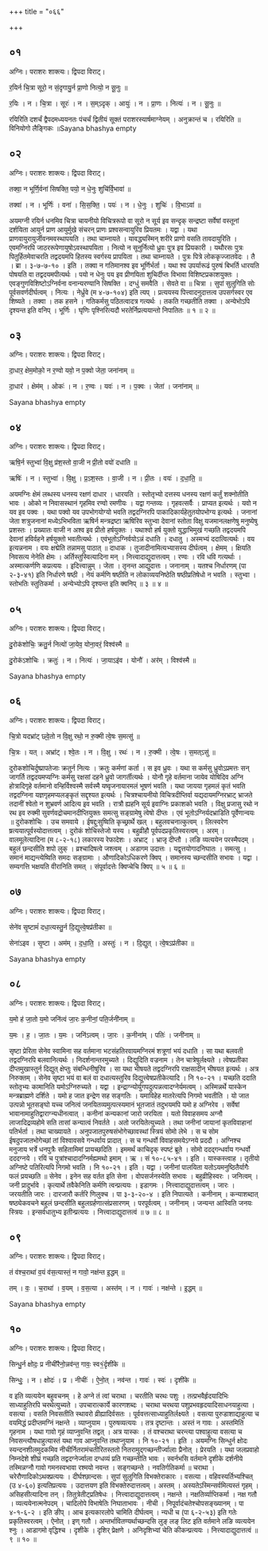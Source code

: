 +++
title = "०६६"

+++


## ०१
अग्निः। पराशरः शाक्त्यः। द्विपदा विराट्।

र॒यिर्न चि॒त्रा सूरो॒ न सं॒दृगायु॒र्न प्रा॒णो नित्यो॒ न सू॒नुः ॥

र॒यिः । न । चि॒त्रा । सूरः॑ । न । स॒म्ऽदृक् । आयुः॑ । न । प्रा॒णः । नित्यः॑ । न । सू॒नुः ॥

रयिरिति दशर्चं द्वैपदमध्ययनतः पंचर्चं द्वितीयं सूक्तं पराशरस्यार्षमाग्नेयम् । अनुक्रान्तं च । रयिरिति ॥ विनियोगो लैङ्गिकः ॥Sayana bhashya empty

## ०२
अग्निः। पराशरः शाक्त्यः। द्विपदा विराट्।

तक्वा॒ न भूर्णि॒र्वना॑ सिषक्ति॒ पयो॒ न धे॒नुः शुचि॑र्वि॒भावा॑ ॥

तक्वा॑ । न । भूर्णिः॑ । वना॑ । सि॒स॒क्ति॒ । पयः॑ । न । धे॒नुः । शुचिः॑ । वि॒भाऽवा॑ ॥

अयमग्नी रयिर्न धनमिव चित्रा चायनीयो विचित्ररूपो वा सूरो न सूर्य इव सन्दृक् सन्द्रष्टा सर्वेषां वस्तूनां दर्शयिता आयुर्न प्राण आयुर्मुखे संचरन् प्राणः प्रश्वसन्वायुरिव प्रियतमः । यद्वा । यथा प्राणवायुरायुर्जीवनमवस्थापयति । तथा चाम्नायते । यावद्ध्यस्मिन् शरीरे प्राणो वसति तावदायुरिति । एवमग्निरपि जाठररूपेणायुषोऽवस्थापयिता । नित्यो न सूनुर्नित्यो ध्रुवः पुत्र इव प्रियकारी । यथौरसः पुत्रः पितुर्हितमेवाचरति तद्वदयमपि हितस्य स्वर्गस्य प्रापयिता । तथा चाम्नायते । पुत्रः पित्रे लोककृज्जातवेदः । तै । ब्रा । ३-७-७-१० । इति । तक्वा न गतिमानश्व इव भूर्णिर्भर्ता । यथा श्व उपर्यारूढं पुरुषं बिभर्ति धारयति पोषयति वा तद्वदयमपीत्यर्थः । पयो न धेनुः पय इव प्रीणयिता शुचिर्दीप्तः विभावा विशिष्टप्रकाशयुक्तः । एवङ्गुणविशिष्टोऽग्निर्वना वनान्यरण्यानि सिषक्ति । दग्धुं समवैति । सेवते वा ॥ चित्रा । सुपां सुलुगिति सोः पूर्वसवर्णदीर्घत्वम् । नित्यः । नेर्ध्रुवे (म ४-७-१०४) इति त्यप् । प्रत्ययस्य पित्त्वादनुदात्तत्व उपसर्गस्वर एव शिष्यते । तक्वा । तक हसने । गतिकर्मसु पठितत्वादत्र गत्यर्थः । तकति गच्छतीति तक्वा । अन्येभोऽपि दृश्यन्त इति वनिप् । भूर्णिः । घृणिः पृश्निरित्यदौ भरतेर्निप्रत्ययान्तो निपातितः ॥ १ ॥ २ ॥

## ०३
अग्निः। पराशरः शाक्त्यः। द्विपदा विराट्।

दा॒धार॒ क्षेम॒मोको॒ न र॒ण्वो यवो॒ न प॒क्वो जेता॒ जना॑नाम् ॥

दा॒धार॑ । क्षेम॑म् । ओकः॑ । न । र॒ण्वः । यवः॑ । न । प॒क्वः । जेता॑ । जना॑नाम् ॥

Sayana bhashya empty

## ०४
अग्निः। पराशरः शाक्त्यः। द्विपदा विराट्।

ऋषि॒र्न स्तुभ्वा॑ वि॒क्षु प्र॑श॒स्तो वा॒जी न प्री॒तो वयो॑ दधाति ॥

ऋषिः॑ । न । स्तुभ्वा॑ । वि॒क्षु । प्र॒ऽश॒स्तः । वा॒जी । न । प्री॒तः । वयः॑ । द॒धा॒ति॒ ॥

अयमग्निः क्षेमं लब्धस्य धनस्य रक्षणं दाधार । धारयति । स्तोतृभ्यो दत्तस्य धनस्य रक्षणं कर्तुं शक्नोतीति भावः । ओको न निवासस्थानं गृहमिव रण्वो रमणीयः । यद्वा गन्तव्यः । गृहवत्सर्वैः । प्राप्यत इत्यर्थः । यवो न यव इव पक्वः । यथा पक्वो यव उपभोगयोग्यो भवति तद्वदग्निरपि पाकादिकार्यहेतुतयोपभोग्य इत्यर्थः । जनानां जेता शत्रुजनानां मध्येऽभिभविता ऋषिर्न मन्त्रद्रष्टा ऋषिरिव स्तुभ्वा देवानां स्तोता विक्षु यजमानलक्षणेषु मनुष्येषु प्रशस्तः । प्रख्यातः वाजी न अश्व इव प्रीतो हर्षयुक्तः । यथाश्वो हर्ष युक्तो युद्धाभिमुखं गच्छति तद्वदयमपि देवानां हविर्वहने हर्षयुक्तो भवतीत्यर्थः । एवंभूतोऽग्निर्वयोऽन्नं दधाति । दधातु । अस्मभ्यं ददात्वित्यर्थः । वय इत्यन्ननाम । वयः क्षद्मेति तन्नामसु पाठात् ॥ दाधाक । तुजादीनामित्यभ्यासस्य दीर्घत्वम् । क्षेमम् । क्षियति निवसत्य नेनेति क्षेमः । अर्तिस्तुस्वित्यादिना मन् । नित्त्वादाद्युदात्तत्वम् । रण्वः । रवि धवि गत्यर्थाः । अस्मात्कर्णणि कप्रत्ययः । इदित्त्वान्नुम् । जेता । तृनन्त आद्युदात्तः । जनानाम् । यतश्च निर्धारणम् (पा २-३-४१) इति निर्धारणे षष्ठी । नेयं कर्मणि षष्ठीति न लोकाव्ययनिष्ठेति षष्ठीप्रतिषेधो न भवति । स्तुभ्वा । स्तोभतिः स्तुतिकर्मा । अन्येभ्योऽपि दृश्यन्त इति क्वनिप् ॥ ३ ॥ ४ ॥

## ०५
अग्निः। पराशरः शाक्त्यः। द्विपदा विराट्।

दु॒रोक॑शोचिः॒ क्रतु॒र्न नित्यो॑ जा॒येव॒ योना॒वरं॒ विश्व॑स्मै ॥

दु॒रोक॑ऽशोचिः । क्रतुः॑ । न । नित्यः॑ । जा॒याऽइ॑व । योनौ॑ । अर॑म् । विश्व॑स्मै ॥

Sayana bhashya empty

## ०६
अग्निः। पराशरः शाक्त्यः। द्विपदा विराट्।

चि॒त्रो यदभ्रा॑ट् छ्वे॒तो न वि॒क्षु रथो॒ न रु॒क्मी त्वे॒षः स॒मत्सु॑ ॥

चि॒त्रः । यत् । अभ्रा॑ट् । श्वे॒तः । न । वि॒क्षु । रथः॑ । न । रु॒क्मी । त्वे॒षः । स॒मत्ऽसु॑ ॥

दुरोकशोचिर्दुष्प्रापतेजाः क्रतुर्न नित्यः । क्रतुः कर्मणां कर्ता । स इव ध्रुवः । यथा स कर्मसु ध्रुवोऽप्रमत्तः सन् जागर्ति तद्वदयमप्यग्निः कर्मसु रक्षसां दहने ध्रुवो जागर्तीत्यर्थः । योनौ गृहे वर्तमाना जायेव योषिदिव अग्नि होत्रादिगृहे वर्तमानो वन्हिर्विश्वस्मै सर्वस्मै यष्वृजनायारमलं भूषणं भवति । यथा जायया गृहमलं कृतं भवति तद्वदग्निना यज्ञगृहमप्यलङ्कृतं सद्दृश्यत इत्यर्थः । चित्रश्चायनीयो विचित्रदीप्तिर्वा यद्यदायमग्निरभ्राट् भ्राजते तदानीं श्वेतो न शुभ्रवर्ण आदित्य इव भवति । रात्रौ ह्यहनि सूर्य इवाग्निः प्रकाशको भवति । विक्षु प्रजासु रथो न रथ इव रुक्मी सुवर्णवद्रोचमानदीप्तियुक्तः समत्सु सङ्ग्रामेषु त्वेषो दीप्तः । एवं भूतोऽग्निर्यदभ्राडिति पूर्वेणान्वयः ॥ दुरोकशोचिः । उच समवाये । ईषद्दुःसुष्विति कृच्छ्रार्थे खल् । बहुलवचनात्कुत्वम् । लित्स्वरेण ष्रत्ययात्पूर्वस्योदात्तत्वम् । दुरोकं शोचिस्तेजो यस्य । बहुव्रीहौ पूर्वपदप्रकृतिस्वरत्वम् । अरम् । वालमूलेत्यादिना (म ८-२-१८) लकारस्य रेफादेशः । अभ्राट् । भ्राजृ दीप्तौ । लङि व्यत्ययेन परस्मैपदम् । बहुलं छन्दसीति शपो लुक् । व्रश्चादिषत्वे जश्त्वम् । अडागम उदात्तः । यद्वृत्तयोगादनिघातः । समत्सु । समानं माद्यन्त्येष्विति समदः सङ्ग्रामाः । औणादिकोऽधिकरणे क्विप् । समानस्य च्छन्दसीति सभावः । यद्वा । सम्यगत्ति भक्षयति वीरानिति समत् । संपूर्वादत्तेः क्विप्चेचि क्विप् ॥ ५ ॥ ६ ॥

## ०७
अग्निः। पराशरः शाक्त्यः। द्विपदा विराट्।

सेने॑व सृ॒ष्टामं॑ दधा॒त्यस्तु॒र्न दि॒द्युत्त्वे॒षप्र॑तीका ॥

सेना॑ऽइव । सृ॒ष्टा । अम॑म् । द॒धा॒ति॒ । अस्तुः॑ । न । दि॒द्युत् । त्वे॒षऽप्र॑तीका ॥

Sayana bhashya empty

## ०८
अग्निः। पराशरः शाक्त्यः। द्विपदा विराट्।

य॒मो ह॑ जा॒तो य॒मो जनि॑त्वं जा॒रः क॒नीनां॒ पति॒र्जनी॑नाम् ॥

य॒मः । ह॒ । जा॒तः । य॒मः । जनि॑ऽत्वम् । जा॒रः । क॒नीना॑म् । पतिः॑ । जनी॑नाम् ॥

सृष्टा प्रेरिता सेनेव स्वामिना सह वर्तमाना भटसंहतिरवायमग्निरमं शत्रूणां भयं दधाति । सा यथा बलवती तद्वदग्निरपि बलवानित्यर्थः । निदर्शनान्तरमुच्यते । दिद्युदिति वज्रनाम । तेन चात्रेषुर्लक्ष्यते । त्वेषप्रतीका दीप्तमुखास्तुर्न दिद्युत् क्षेप्तुः संबन्धिनीषुरिव । सा यथा भीषयते तद्वदग्निरपि राक्षसादीन् भीषयत इत्यर्थः । अत्र निरुक्तम् । सेनेव सृष्टा भयं वा बलं वा दधात्यस्तुरिव दिद्युत्त्वेषप्रतीकेत्यादि । नि १०-२१ । यच्छति ददाति स्तोतृभ्यः कामानिति यमोऽग्निरुच्यते । यद्वा । इन्द्राग्न्योर्युगपदुत्पन्नत्वादग्नेर्यमत्वम् । अस्मिन्नर्थे यास्केन मन्त्रब्राह्मणे दर्शिते । यमो ह जात इन्द्रेण सह सङ्गतिः । यमाविहेह मातरेत्यपि निगमो भवतीति । यो जात उत्पन्नो भूतसङ्घो यच्च जनित्वं जनयितव्यमुत्पत्स्यमानं भूतजातं तदुभयमपि यमो ह अग्निरेव । सर्वेषां भावानामाहुतिद्वाराग्न्यधीनत्वात् । कनीनां कन्यकानां जारो जरयिता । यतो विवाहसमय अग्नौ लाजादिद्रव्यहोमे सति तासां कन्यात्वं निवर्तते । अतो जरयितेत्युच्यते । तथा जनीनां जायानां कृतविवाहानां पतिर्भर्ता । तथा चाख्यायते । अनुपजातपुरुषसंभोगेच्छावस्थां स्त्रियं सोमो लेभे । स च सोम ईषदुपजातभोगेच्छां तां विश्वावसवे गन्धर्वाय प्रादात् । स च गन्धर्वो विवाहसमयेऽग्नये प्रददौ । अग्निश्च मनुजाय भर्त्रे धनपुत्रैः सहितामिमां प्रायच्छदिति । इममर्थं काचिदृक् स्पष्टं ब्रूते । सोमो ददद्गन्धर्वाय गन्धर्वो दददग्नये । रयिं च पुत्रांश्चादादग्निर्मह्यमथो इमाम् । ऋ । सं १०-८५-४१ । इति । यास्कस्त्वाह । तृतीयो अग्निष्टे पतिरित्यपि निगमो भवति । नि १०-२१ । इति । यद्वा । जनीनां पालयिता यतोऽयमनुष्ठितैर्यागैः फलं प्रयच्छति ॥ सेनेव । इनेन सह वर्तत इति सेना । वोपसर्जनस्येति सभावः । बहुव्रीहिस्वरः । जनित्वम् । जनी प्रादुर्भावे । कृत्यार्थे तवैकेनिति कर्मणि त्वन्प्रत्ययः । इडागमः । नित्त्वादाद्युदात्तत्वम् । जारः । जरयतीति जारः । दारजारौ कर्तरि णिलुक्च । पा ३-३-२०-४ । इति निपात्यते । कनीनाम् । कन्याशब्दात् षष्ठ्येकवचने बहुलं छन्दसीति बहुलग्रर्हणात्संप्रसारणम् । परपूर्वत्वम् । जनीनाम् । जन्यन्त आस्विति जनयः स्त्रियः । इन्सर्वधातुभ्य इतीन्प्रत्ययः । नित्त्वादाद्युदात्तत्वं ॥ ७ ॥ ८ ॥

## ०९
अग्निः। पराशरः शाक्त्यः। द्विपदा विराट्।

तं व॑श्च॒राथा॑ व॒यं व॑स॒त्यास्तं॒ न गावो॒ नक्ष॑न्त इ॒द्धम् ॥

तम् । वः॒ । च॒राथा॑ । व॒यम् । व॒स॒त्या । अस्त॑म् । न । गावः॑ । नक्ष॑न्ते । इ॒द्धम् ॥

Sayana bhashya empty

## १०
अग्निः। पराशरः शाक्त्यः। द्विपदा विराट्।

सिन्धु॒र्न क्षोदः॒ प्र नीची॑रैनो॒न्नव॑न्त॒ गावः॒ स्व१॒॑र्दृशी॑के ॥

सिन्धुः॒ । न । क्षोदः॑ । प्र । नीचीः॑ । ऐ॒नो॒त् । नव॑न्त । गावः॑ । स्वः॑ । दृशी॑के ॥

व इति व्यत्ययेन बहुवचनम् । हे अग्ने तं त्वां चराथा । चरतीति चरथः पशुः । तत्प्रभवैर्हृदयादिभिः साध्याहुतिरपि चरथेत्युच्यते । उपचारात्कार्ये कारणशब्दः । चराथा चरथया पशुप्रभवहृदयादिसाधनयाहुत्या । वसत्या । वसति निवसतीति स्थावरो व्रीह्यादिर्वसतः । पूर्ववत्तत्साध्याहुतिर्लक्ष्यते । वसत्या पुरुडाशाद्याहुत्या च वयमिद्धं प्रदीप्तमग्निं नक्षन्ते । व्याप्नुयाम । पुरुषव्यत्ययः । तत्र दृष्टान्तः । अस्तं न गावः । अस्तमिति गृहनाम । यथा गावो गृहं व्याप्नुवन्ति तद्वत् । अत्र यास्कः । तं वश्चराथा चरन्त्या पश्वाहुत्या वसत्या च निवसन्त्यौषधाहुत्यास्तं यथा गाव आप्नुवन्ति तथाप्नुयाम । नि १०-२१ । इति । अयमग्निः सिन्धुर्न क्षोदः स्यन्दनशीलमुदकमिव नीचीर्नितरामंचतीरितस्ततो नितरामुद्गच्छन्तीर्ज्वालाः प्रैनोत् । प्रेरयति । यथा जलप्रवाहो निम्नदेशे शीघ्रं गच्छति तद्वदग्नेर्ज्वाला दग्धव्यं प्रति गच्छन्तीति भावः । स्वर्नभसि वर्तमाने दृशीके दर्शनीये तस्मिन्नग्नौ गावो गमनस्वभावा रश्मयो नवन्त । सङ्गच्छन्ते । नवतिर्गतिकर्मा ॥ चराथा । चरेरौणादिकोऽथक्प्रत्ययः । दीर्घश्छान्दसः । सुपां सुलुगिति विभक्तेराकारः । वसत्या । वहिवस्यर्तिभ्यश्चित् (उ ४-६०) इत्यतिप्रत्ययः । उदात्तयण इति विभक्तेरुदात्तत्वम् । अस्तम् । अस्यतेऽस्मिन्सर्वमित्यस्तं गृहम् । असिहसीत्यादिना तन् । तितुत्रेतीट्प्रतिषेधः । नित्त्वादाद्युदात्तत्वम् । नक्षन्ते । नक्षतिर्व्याप्तिकर्मा । नक्ष गतौ । व्यत्ययेनात्मनेपदम् । चादिलोपे विभाषेतिः निघाताभावः । नीची । निपूर्वादंचतेश्चोपसङ्ख्यानम् । पा ४-१-६-२ । इति ङीप् । आच इत्यकारलोपे चामिति दीर्घत्वम् । न्यधी च (पा ६-२-५३) इति गतेः प्रकृतिस्वरत्वम् । ऐनोत् । इण् गतौ । अन्तर्भावितण्यर्थाच्छन्दसि लुङ् लङ् लिट इति वर्तमाने लङि व्यत्ययेन श्नुः । आडागमो वृद्धिश्च । दृशीके । दृशिर् प्रेक्षणे । अनिदृशिभ्यां चेति कीकन्प्रत्ययः । नित्त्यादाद्युदात्तत्वं ॥ ९ ॥ १० ॥